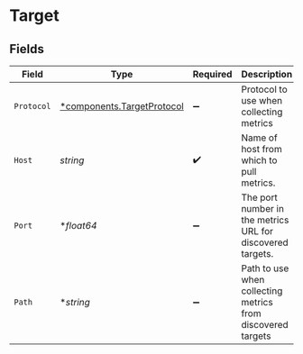 # Target


## Fields

| Field                                                                   | Type                                                                    | Required                                                                | Description                                                             |
| ----------------------------------------------------------------------- | ----------------------------------------------------------------------- | ----------------------------------------------------------------------- | ----------------------------------------------------------------------- |
| `Protocol`                                                              | [*components.TargetProtocol](../../models/components/targetprotocol.md) | :heavy_minus_sign:                                                      | Protocol to use when collecting metrics                                 |
| `Host`                                                                  | *string*                                                                | :heavy_check_mark:                                                      | Name of host from which to pull metrics.                                |
| `Port`                                                                  | **float64*                                                              | :heavy_minus_sign:                                                      | The port number in the metrics URL for discovered targets.              |
| `Path`                                                                  | **string*                                                               | :heavy_minus_sign:                                                      | Path to use when collecting metrics from discovered targets             |